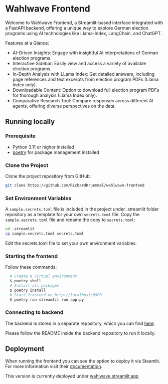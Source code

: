 # Wahlwave Frontend

Welcome to Wahlwave Frontend, a Streamlit-based interface integrated with a FastAPI backend, offering a unique way to explore German election programs using AI technologies like Llama-Index, LangChain, and ChatGPT.

Features at a Glance:

- AI-Driven Insights: Engage with insightful AI interpretations of German election programs.
- Interactive Sidebar: Easily view and access a variety of available election programs.
- In-Depth Analysis with LLama Index: Get detailed answers, including page references and text excerpts from election program PDFs (Llama Index only).
- Downloadable Content: Option to download full election program PDFs for thorough analysis (Llama Index only).
- Comparative Research Tool: Compare responses across different AI agents, offering diverse perspectives on the data.

## Running locally

### Prerequisite

- Python 3.11 or higher installed
- [poetry](https://python-poetry.org/docs/#installing-with-the-official-installer) for package management installed

### Clone the Project

Clone the project repository from GitHub:

```bash
git clone https://github.com/RichardKruemmel/wahlwave-frontend
```

### Set Environment Variables

A `sample.secrets.toml` file is included in the project under .streamlit folder repository as a template for your own `secrets.toml` file. Copy the `sample.secrets.toml` file and rename the copy to `secrets.toml`:

```bash
cd .streamlit
cp sample.secrets.toml secrets.toml
```

Edit the secrets.toml file to set your own environment variables.

### Starting the frontend

Follow these commands:

```bash
  # Create a virtual environment
  $ poetry shell
  # Install all packages
  $ poetry install
  # Start frontend on http://localhost:8500
  $ poetry run streamlit run app.py
```

### Connecting to backend

The backend is stored in a separate repository, which you can find [here](https://github.com/RichardKruemmel/chat-your-gesetzentwurf.git).

Please follow the README inside the backend repository to run it locally.

## Deployment

When running the frontend you can see the option to deploy it via Steamlit. For more information visit their [documentation](https://docs.streamlit.io/streamlit-community-cloud/deploy-your-app).

This version is currently deployed under [wahlwave.streamlit.app](https://wahlwave.streamlit.app/)
